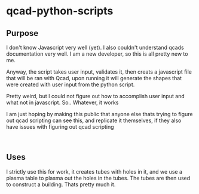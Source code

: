 # qcad-python-scripts

## Purpose

I don't know Javascript very well (yet). I also couldn't understand qcads documentation very well. 
I am a new developer, so this is all pretty new to me.

Anyway, the script takes user input, validates it, then creats a javascript file that will be ran with Qcad, upon running it will generate the shapes that
were created with user input from the python script. 

Pretty weird, but I could not figure out how to accomplish user input and what not in javascript. So.. Whatever, it works 

I am just hoping by making this public that anyone else thats trying to figure out qcad scripting can see this, and replicate it themselves, if they
also have issues with figuring out qcad scripting

<br >

## Uses

I strictly use this for work, it creates tubes with holes in it, and we use a plasma table to plasma out the holes in the tubes.
The tubes are then used to construct a building. Thats pretty much it. 
